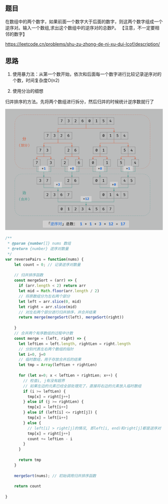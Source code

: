 ## 题目

在数组中的两个数字，如果前面一个数字大于后面的数字，则这两个数字组成一个逆序对。输入一个数组,求出这个数组中的逆序对的总数P。
【注意，不一定要相邻的数字】

https://leetcode.cn/problems/shu-zu-zhong-de-ni-xu-dui-lcof/description/

## 思路

1. 使用暴力法：从第一个数开始，依次和后面每一个数字进行比较记录逆序对的个数，时间复杂度O(n2)

2. 使用分治的细想

归并排序的方法。先将两个数组进行拆分，然后归并的时候统计逆序数就行了

![Alt text](../../images/数组中的逆序对.png)

```js
/**
 * @param {number[]} nums 数组
 * @return {number} 逆序对数量
 */
var reversePairs = function(nums) {
    let count = 0; // 记录逆序对数量

    // 归并排序函数
    const mergeSort = (arr) => {
      if (arr.length < 2) return arr
      let mid = Math.floor(arr.length / 2)
      // 将原数组分为左右两个部分
      let left = arr.slice(0, mid)
      let right = arr.slice(mid)
      // 对左右两个部分进行归并排序，并合并结果
      return merge(mergeSort(left), mergeSort(right))

    }
    // 合并两个有序数组的过程中计数
    const merge = (left, right) => {
      let leftLen = left.length, rightLen = right.length
      // 分别代表左右两个数组的指针
      let i=0, j=0
      // 临时数组，用于存放合并后的结果
      let tmp = Array(leftLen + rightLen)

      for (let x=0; x < leftLen + rightLen; x++) {
        // 检查i, j有没有超界
        // 如果左边的元素已经全部处理完了，直接将右边的元素放入临时数组
        if (i >= leftLen) {
          tmp[x] = right[j++]
        } else if (j >= rightLen) {
          tmp[x] = left[i++]
        } else if (left[i] <= right[j]) {
          tmp[x] = left[i++]
        } else {
          // left[i] > right[j]的情况, 即left[i, end)和right[j]都是逆序对
          tmp[x] = right[j++]
          count += leftLen - i
        }
      }

      return tmp
    }

    mergeSort(nums); // 初始调用归并排序函数

    return count

}




```



